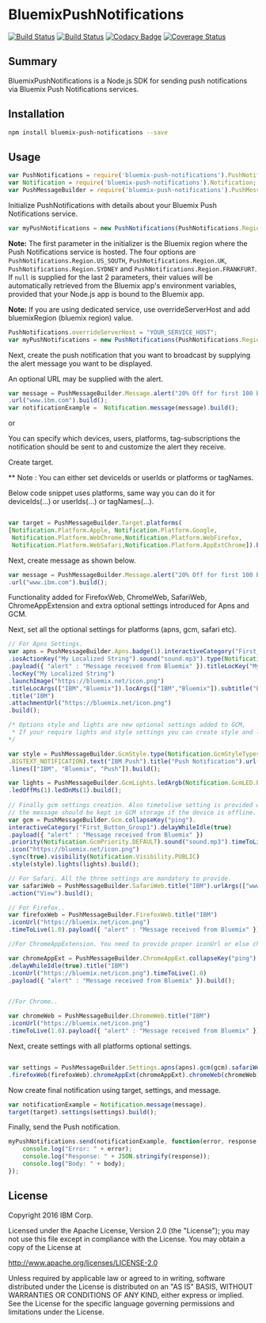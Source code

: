 # BluemixPushNotifications

[![Build Status](https://travis-ci.org/ibm-bluemix-mobile-services/bms-pushnotifications-serversdk-nodejs.svg?branch=master)](https://travis-ci.org/ibm-bluemix-mobile-services/bms-pushnotifications-serversdk-nodejs)
[![Build Status](https://travis-ci.org/ibm-bluemix-mobile-services/bms-pushnotifications-serversdk-nodejs.svg?branch=development)](https://travis-ci.org/ibm-bluemix-mobile-services/bms-pushnotifications-serversdk-nodejs)
[![Codacy Badge](https://api.codacy.com/project/badge/Grade/cc6dd43d4d6d411cb9a31adff90d2252)](https://www.codacy.com/app/ibm-bluemix-mobile-services/bms-pushnotifications-serversdk-nodejs?utm_source=github.com&amp;utm_medium=referral&amp;utm_content=ibm-bluemix-mobile-services/bms-pushnotifications-serversdk-nodejs&amp;utm_campaign=Badge_Grade)
[![Coverage Status](https://coveralls.io/repos/github/ibm-bluemix-mobile-services/bms-pushnotifications-serversdk-nodejs/badge.svg?branch=master)](https://coveralls.io/github/ibm-bluemix-mobile-services/bms-pushnotifications-serversdk-nodejs?branch=master)


## Summary

BluemixPushNotifications is a Node.js SDK for sending push notifications via Bluemix Push Notifications services.


## Installation

```bash
npm install bluemix-push-notifications --save
```


## Usage

```javascript
var PushNotifications = require('bluemix-push-notifications').PushNotifications;
var Notification = require('bluemix-push-notifications').Notification;
var PushMessageBuilder = require('bluemix-push-notifications').PushMessageBuilder;
```
Initialize PushNotifications with details about your Bluemix Push Notifications service. 

```javascript
var myPushNotifications = new PushNotifications(PushNotifications.Region.US_SOUTH, "your-bluemix-app-guid", "your-push-service-appSecret");
```
**Note:** The first parameter in the initializer is the Bluemix region where the Push Notifications service is hosted. The four options are `PushNotifications.Region.US_SOUTH`, `PushNotifications.Region.UK`,  `PushNotifications.Region.SYDNEY` and `PushNotifications.Region.FRANKFURT`. If `null` is supplied for the last 2 parameters, their values will be automatically retrieved from the Bluemix app's environment variables, provided that your Node.js app is bound to the Bluemix app.

**Note:** If you are using dedicated service, use overrideServerHost and add bluemixRegion (bluemix region) value.
```javascript
PushNotifications.overrideServerHost = "YOUR_SERVICE_HOST";
var myPushNotifications = new PushNotifications(PushNotifications.Region.US_SOUTH, "your-bluemix-app-guid", "your-push-service-appSecret");
```

Next, create the push notification that you want to broadcast by supplying the alert message you want to be displayed. 

An optional URL may be supplied with the alert.
```javascript
var message = PushMessageBuilder.Message.alert("20% Off for first 100 Bluemix customers")
.url("www.ibm.com").build();
var notificationExample =  Notification.message(message).build();
```
or

You can specify which devices, users, platforms, tag-subscriptions the notification should be sent to and customize the alert they receive.

Create target.

** Note : You can either set deviceIds or userIds or platforms or tagNames.

Below code snippet uses platforms, same way you can do it for deviceIds(...) or userIds(...) or tagNames(...).

```javascript

var target = PushMessageBuilder.Target.platforms(
[Notification.Platform.Apple, Notification.Platform.Google,
 Notification.Platform.WebChrome,Notification.Platform.WebFirefox,
 Notification.Platform.WebSafari,Notification.Platform.AppExtChrome]).build();
```

Next, create message as shown below.
```javascript
var message = PushMessageBuilder.Message.alert("20% Off for first 100 Bluemix customers")
.url("www.ibm.com").build();
```
Functionality added for FirefoxWeb, ChromeWeb, SafariWeb, ChromeAppExtension and extra optional settings introduced for Apns and GCM.

Next, set all the optional settings for platforms (apns, gcm, safari etc).
```javascript
// For Apns Settings.
var apns = PushMessageBuilder.Apns.badge(1).interactiveCategory("First_Button_Group1")
.iosActionKey("My Localized String").sound("sound.mp3").type(Notification.ApnsType.DEFAULT)
.payload({ "alert" : "Message received from Bluemix" }).titleLocKey("My Localized String")
.locKey("My Localized String")
.launchImage("https://bluemix.net/icon.png")
.titleLocArgs(["IBM","Bluemix"]).locArgs(["IBM","Bluemix"]).subtitle("Bluemix")
.title("IBM")
.attachmentUrl("https://bluemix.net/icon.png")
.build();

/* Options style and lights are new optional settings added to GCM,
 * If your require lights and style settings you can create style and lights objects as shown below;           
*/

var style = PushMessageBuilder.GcmStyle.type(Notification.GcmStyleTypes
.BIGTEXT_NOTIFICATION).text("IBM Push").title("Push Notification").url("https://bluemix.net/icon.png")
.lines(["IBM", "Bluemix", "Push"]).build();

var lights = PushMessageBuilder.GcmLights.ledArgb(Notification.GcmLED.BLACK)
.ledOffMs(1).ledOnMs(1).build();
 
// Finally gcm settings creation. Also timetolive setting is provided which specifies how long (in seconds)
// the message should be kept in GCM storage if the device is offline.
var gcm = PushMessageBuilder.Gcm.collapseKey("ping").
interactiveCategory("First_Button_Group1").delayWhileIdle(true)
.payload({ "alert" : "Message received from Bluemix" })
.priority(Notification.GcmPriority.DEFAULT).sound("sound.mp3").timeToLive(1.0)
.icon("https://bluemix.net/icon.png")
.sync(true).visibility(Notification.Visibility.PUBLIC)
.style(style).lights(lights).build();

// For Safari. All the three settings are mandatory to provide.
var safariWeb = PushMessageBuilder.SafariWeb.title("IBM").urlArgs(["www.IBM.com"])
.action("View").build();

// For Firefox..
var firefoxWeb = PushMessageBuilder.FirefoxWeb.title("IBM")
.iconUrl("https://bluemix.net/icon.png")
.timeToLive(1.0).payload({ "alert" : "Message received from Bluemix" }).build();

//For ChromeAppExtension. You need to provide proper iconUrl or else chromeApp would not work.

var chromeAppExt = PushMessageBuilder.ChromeAppExt.collapseKey("ping")
.delayWhileIdle(true).title("IBM")
.iconUrl("https://bluemix.net/icon.png").timeToLive(1.0)
.payload({ "alert" : "Message received from Bluemix" }).build();


//For Chrome..

var chromeWeb = PushMessageBuilder.ChromeWeb.title("IBM")
.iconUrl("https://bluemix.net/icon.png")
.timeToLive(1.0).payload({ "alert" : "Message received from Bluemix" }).build();
```

Next, create settings with all platforms optional settings.

```javascript

var settings = PushMessageBuilder.Settings.apns(apns).gcm(gcm).safariWeb(safariWeb)
.firefoxWeb(firefoxWeb).chromeAppExt(chromeAppExt).chromeWeb(chromeWeb).build();       

```
Now create final notification using target, settings, and message.

```javascript
var notificationExample = Notification.message(message).
target(target).settings(settings).build();
```


Finally, send the Push notification.

```javascript
myPushNotifications.send(notificationExample, function(error, response, body) {
    console.log("Error: " + error);
    console.log("Response: " + JSON.stringify(response));
    console.log("Body: " + body);
});
```


## License

Copyright 2016 IBM Corp.

Licensed under the Apache License, Version 2.0 (the "License");
you may not use this file except in compliance with the License.
You may obtain a copy of the License at

http://www.apache.org/licenses/LICENSE-2.0

Unless required by applicable law or agreed to in writing, software
distributed under the License is distributed on an "AS IS" BASIS,
WITHOUT WARRANTIES OR CONDITIONS OF ANY KIND, either express or implied.
See the License for the specific language governing permissions and
limitations under the License.
